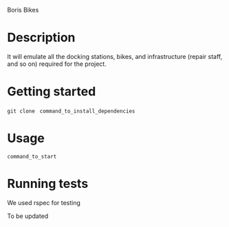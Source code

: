 Boris Bikes

# Description
It will emulate all the docking stations, bikes, and infrastructure (repair staff, and so on) required for the project.

# Getting started
`git clone `
`command_to_install_dependencies`

# Usage
`command_to_start`


# Running tests
We used rspec for testing

To be updated
